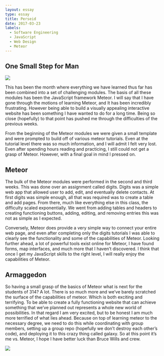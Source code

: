 ```yaml
---
layout: essay
type: essay
title: Perseid
date: 2017-03-23
labels:
  - Software Engineering
  - JavaScript
  - Web Design
  - Meteor
---
```



## One Small Step for Man

<img class = "ui small image" src = http://i.dailymail.co.uk/i/pix/2012/08/26/article-2193737-14B2A689000005DC-359_964x635.jpg> 

This has been the month where everything we have learned thus far has been combined into a set of challenging modules. The basis of all these modules has been the JavaScript framework Meteor. I will say that I have gone through the motions of learning Meteor, and It has been incredibly frustrating. However being able to build a visually appealing interactive website has been something I have wanted to do for a long time. Being so close (hopefully) to that point has pushed me through the difficulties of the previous weeks.

From the beginning of the Meteor modules we were given a small template and were prompted to build off of various meteor tutorials. Even at the tutorial level there was so much information, and I will admit I felt very lost. Even after spending hours reading and practicing, I still could not get a grasp of Meteor. However, with a final goal in mind I pressed on. 

## Meteor

The bulk of the Meteor modules were performed in the second and third weeks. This was done over an assignment called digits. Digits was a simple web app that allowed user to add, edit, and eventually delete contacts. At first digits was simple enough, all that was required was to create a table and add pages. From there, much like everything else in this class, the difficulty scaled exponentially. We went from adding tables and headers to creating functioning buttons, adding, editing, and removing entries this was not as simple as I expected.

Conversely, Meteor does provide a very simple way to connect your entire web page, and even after completing only the digits tutorials I was able to clearly see the functionality and some of the capabilities of Meteor. Looking further ahead, a lot of powerful tools exist online for Meteor, I have found forms, map interfaces, and much more that I haven’t discovered. I think that once I get my JavaScript skills to the right level, I will really enjoy the capabilities of Meteor. 

## Armaggedon

So having a small grasp of the basics of Meteor what is next for the students of 314? A lot. There is so much more and we’ve barely scratched the surface of the capabilities of meteor.  Which is both exciting and terrifying. To be able to create a fully functioning website that can achieve something that we’ve planned out represents a whole new world of possibilities. In that regard I am very excited, but to be honest I am much more terrified of what lies ahead. Because on top of learning meteor to the necessary degree, we need to do this while coordinating with group members, setting up a group repo (hopefully we don’t destroy each other’s code), and deploying it to this crazy thing called galaxy. So at this point it’s me vs. Meteor, I hope I have better luck than Bruce Wills and crew.

<img src = "http://mytoba.ca/content/uploads/2016/02/crop_620x350_20160208_331PM.jpg" class = "ui medium left floated rounded image">
